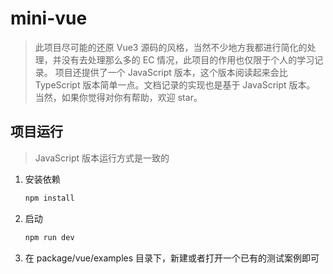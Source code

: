 # mini-vue
> 此项目尽可能的还原 Vue3 源码的风格，当然不少地方我都进行简化的处理，并没有去处理那么多的 EC 情况，此项目的作用也仅限于个人的学习记录。
> 项目还提供了一个 JavaScript 版本，这个版本阅读起来会比 TypeScript 版本简单一点。文档记录的实现也是基于 JavaScript 版本。
> 当然，如果你觉得对你有帮助，欢迎 star。

## 项目运行

> JavaScript 版本运行方式是一致的

1. 安装依赖
   ```bash
   npm install
   ```
2. 启动
   ```bash
   npm run dev
   ```
3. 在 package/vue/examples 目录下，新建或者打开一个已有的测试案例即可
